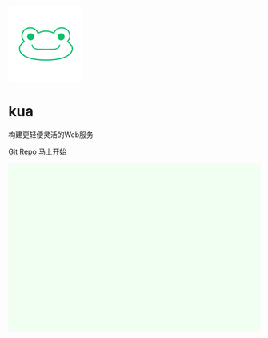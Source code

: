 <img src="./_media/icon.png" width="150" height="150"/>

# kua

构建更轻便灵活的Web服务

[<i class="iconfont icon-github"></i> Git Repo](https://github.com/kukumoon/kua)
[马上开始 <i class="iconfont icon-down"></i>](#main)

<!-- background image -->
![](./_media/background.png)
